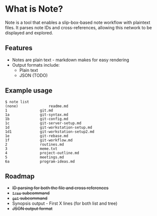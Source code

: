 # What is Note?

Note is a tool that enables a slip-box-based note workflow with 
plaintext files. It parses note IDs and cross-references, allowing this 
network to be displayed and explored.

## Features

+ Notes are plain text - markdown makes for easy rendering
+ Output formats include:
    + Plain text
    + JSON (TODO)

## Example usage

```
$ note list
(none)				readme.md
1				git.md
1a				git-syntax.md
1b				git-config.md
1c				git-server-setup.md
1d				git-workstation-setup.md
1d1				git-workstation-setup2.md
1e				git-rebase.md
1f				git-workflow.md
2				routines.md
3				meme.txt
4				project-outline.md
5				meetings.md
6a				program-ideas.md
```

## Roadmap

+ ~~ID parsing for both the file and cross references~~
+ ~~`tree` subcommand~~
+ ~~`get` subcommand~~
+ Synopsis output - First X lines (for both list and tree)
+ ~~JSON output format~~
